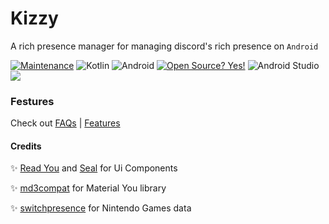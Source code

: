 # Kizzy
A rich presence manager for managing discord's rich presence on `Android`

[![Maintenance](https://img.shields.io/badge/Maintained%3F-yes-green.svg)](https://GitHub.com/Naereen/StrapDown.js/graphs/commit-activity)
![Kotlin](https://img.shields.io/badge/kotlin-%230095D5.svg?style=for-the-badge&logo=kotlin&logoColor=white) ![Android](https://img.shields.io/badge/Android-3DDC84?style=for-the-badge&logo=android&logoColor=white)
[![Open Source? Yes!](https://badgen.net/badge/Open%20Source%20%3F/Yes%21/blue?icon=github)](https://github.com/Naereen/badges/)
![Android Studio](https://img.shields.io/badge/Android_Studio-3DDC84?style=for-the-badge&logo=android-studio&logoColor=white)
[![](https://dcbadge.vercel.app/api/server/vUPc7zzpV5)](https://discord.gg/vUPc7zzpV5)

### Festures
Check out [FAQs](https://kizxy.herokuapp.com/faq) | [Features](https://kizxy.herokuapp.com)


#### Credits
✨ [Read You](https://github.com/Ashinch/ReadYou) and [Seal](https://github.com/JunkFood02/Seal) for Ui Components

✨ [md3compat](https://github.com/re-ovo/md3compat) for Material You library

✨ [switchpresence](https://github.com/dilanx/switchpresence) for Nintendo Games data
